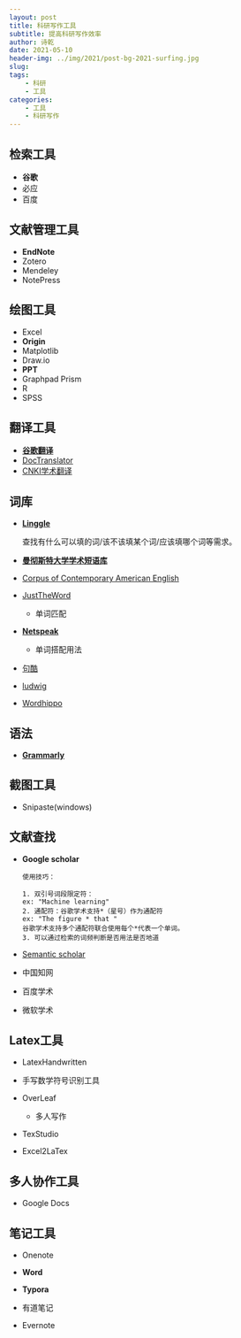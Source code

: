 ```yaml
---
layout: post
title: 科研写作工具
subtitle: 提高科研写作效率
author: 诗乾
date: 2021-05-10
header-img: ../img/2021/post-bg-2021-surfing.jpg
slug: 
tags:
    - 科研
    - 工具
categories:
    - 工具
    - 科研写作
---
```


## 检索工具

- **谷歌**
- 必应
- 百度

## 文献管理工具

- **EndNote**
- Zotero
- Mendeley
- NotePress

## 绘图工具
- Excel
- **Origin**
- Matplotlib
- Draw.io
- **PPT**
- Graphpad Prism
- R
- SPSS

## 翻译工具
- [**谷歌翻译**](https://translate.google.cn/)
- [DocTranslator](https://www.onlinedoctranslator.com/)
- [CNKI学术翻译](https://dict.cnki.net/index)

## 词库

- **[Linggle](https://linggle.com/)**

  查找有什么可以填的词/该不该填某个词/应该填哪个词等需求。

- **[曼彻斯特大学学术短语库](http://www.phrasebank.manchester.ac.uk)**

- [Corpus of Contemporary American English](https://www.english-corpora.org/coca/)

- [ JustTheWord](http://www.just-the-word.com/)

  - 单词匹配

- **[Netspeak ](https://netspeak.org/)**

  - 单词搭配用法

- [句酷](http://www.jukuu.com/)

- [ludwig](https://ludwig.guru/)

- [Wordhippo](https://www.wordhippo.com/)

## 语法

- **[Grammarly](https://www.grammarly.com/)**

## 截图工具

- Snipaste(windows)

## 文献查找

- **Google scholar**

  ```
  使用技巧：
  
  1. 双引号词段限定符：
  ex: "Machine learning"
  2. 通配符：谷歌学术支持*（星号）作为通配符
  ex: "The figure * that "
  谷歌学术支持多个通配符联合使用每个*代表一个单词。
  3. 可以通过检索的词频判断是否用法是否地道
  ```

  

- [Semantic scholar](https://www.semanticscholar.org/)

- 中国知网

- 百度学术

- 微软学术

## Latex工具

- LatexHandwritten

- 手写数学符号识别工具

- OverLeaf

  - 多人写作

- TexStudio

- Excel2LaTex

  

## 多人协作工具

-  Google Docs

## 笔记工具

- Onenote

- **Word**
- **Typora**
- 有道笔记
- Evernote

